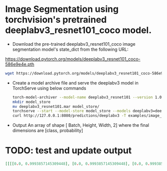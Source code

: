 # Image Segmentation using torchvision's pretrained deeplabv3_resnet101_coco model.

* Download the pre-trained deeplabv3_resnet101_coco image segmentation model's state_dict from the following URL:

https://download.pytorch.org/models/deeplabv3_resnet101_coco-586e9e4e.pth

```bash
wget https://download.pytorch.org/models/deeplabv3_resnet101_coco-586e9e4e.pth
```

* Create a model archive file and serve the deeplabv3 model in TorchServe using below commands

    ```bash
    torch-model-archiver --model-name deeplabv3_resnet101 --version 1.0 --model-file examples/image_segmenter/deeplabv3/model.py --serialized-file deeplabv3_resnet101_coco-586e9e4e --handler image_segmenter --extra-files examples/image_segmenter/deeplabv3/deeplabv3.py,examples/image_segmenter/deeplabv3/intermediate_layer_getter.py
    mkdir model_store
    mv deeplabv3_resnet101.mar model_store/
    torchserve --start --model-store model_store --models deeplabv3=deeplabv3_resnet101.mar
    curl http://127.0.0.1:8080/predictions/deeplabv3 -T examples/image_segmenter/deeplabv3/persons.jpg
    ```
* Output
An array of shape [ Batch, Height, Width, 2] where the final dimensions are [class, probability]

# TODO: test and update output
```json
[[[[0.0, 0.9993857145309448], [0.0, 0.9993857145309448], [0.0, 0.9993857145309448], [0.0, 0.9993857145309448], [0.0, 0.9993864297866821], [0.0, 0.999385416507721], [0.0, 0.9993811845779419], [0.0, 0.9993740320205688] ... ]]]
```
